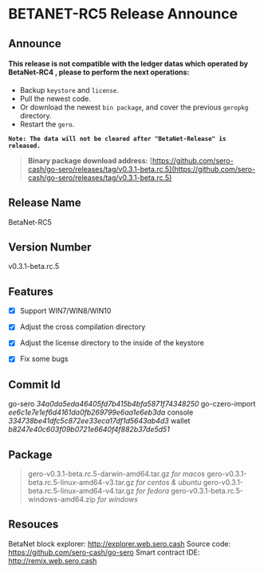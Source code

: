 # BETANET-RC5 Release Announce



## Announce

#### This release is not compatible with the ledger datas which operated by BetaNet-RC4 , please to perform the next operations:

* Backup `keystore` and `license`.
* Pull the newest code.
* Or download the newest `bin package`, and cover the previous `geropkg` directory.
* Restart the `gero`.

**`Note: The data will not be cleared after "BetaNet-Release" is released.`**

> **Binary package download address:**
> [https://github.com/sero-cash/go-sero/releases/tag/v0.3.1-beta.rc.5](https://github.com/sero-cash/go-sero/releases/tag/v0.3.1-beta.rc.5)

## Release Name

BetaNet-RC5

## Version Number

v0.3.1-beta.rc.5


## Features
- [x] Support WIN7/WIN8/WIN10
- [x] Adjust the cross compilation directory
- [x] Adjust the license directory to the inside of the keystore
- [x] Fix some bugs


## Commit Id

go-sero _34a0da5eda46405fd7b415b4bfa5871f74348250_
go-czero-import _ee6c1e7e1ef6d4161da0fb269799e6aa1e6eb3da_
console _334738be41dfc5c872ee33eca17df1d5643ab4d3_
wallet _b8247e40c603f09b0721e6640f4f882b37de5d51_


## Package
> gero-v0.3.1-beta.rc.5-darwin-amd64.tar.gz  _for macos_
> gero-v0.3.1-beta.rc.5-linux-amd64-v3.tar.gz  _for centos & ubuntu_
> gero-v0.3.1-beta.rc.5-linux-amd64-v4.tar.gz  _for fedora_
> gero-v0.3.1-beta.rc.5-windows-amd64.zip  _for windows_


## Resouces

BetaNet block explorer: http://explorer.web.sero.cash
Source code: https://github.com/sero-cash/go-sero
Smart contract IDE: http://remix.web.sero.cash